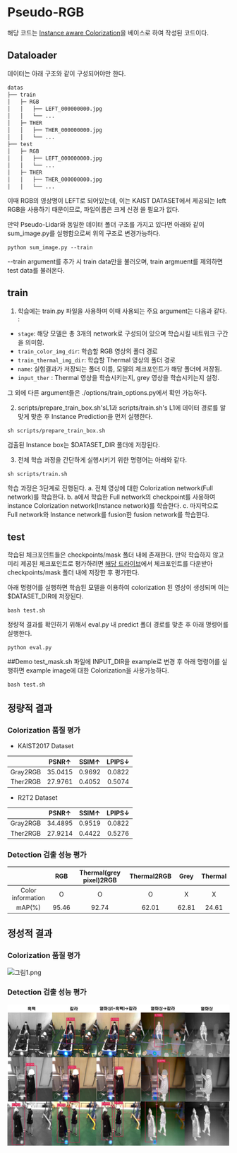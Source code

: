 # Pseudo-RGB
해당 코드는 [Instance aware Colorization](https://github.com/ericsujw/InstColorization)을 베이스로 하여 작성된 코드이다.

## Dataloader

데이터는 아래 구조와 같이 구성되어야만 한다.

```
datas
├── train
│   ├─ RGB
│   │   ├── LEFT_000000000.jpg
│   │   └── ...
│   ├─ THER
│   │   ├── THER_000000000.jpg
│   │   └── ...
├── test
│   ├─ RGB
│   │   ├── LEFT_000000000.jpg
│   │   └── ...
│   ├─ THER
│   │   ├── THER_000000000.jpg
│   │   └── ...
```

이때 RGB의 영상명이 LEFT로 되어있는데, 이는 KAIST DATASET에서 제공되는 left RGB을 사용하기 때문이므로, 파일이름은 크게 신경 쓸 필요가 없다.

만약 Pseudo-Lidar와 동일한 데이터 폴더 구조를 가지고 있다면 아래와 같이 sum_image.py를 실행함으로써 위의 구조로 변경가능하다. 
```
python sum_image.py --train
```
--train argument를 추가 시 train data만을 불러오며, train argmuent를 제외하면 test data를 불러온다.

## train

1. 학습에는 train.py 파일을 사용하며 이때 사용되는 주요 argument는 다음과 같다. :
 - `stage`: 해당 모델은 총 3개의 network로 구성되어 있으며 학습시킬 네트워크 구간을 의미함.
 - `train_color_img_dir`: 학습할 RGB 영상의 폴더 경로
 - `train_thermal_img_dir`: 학습할 Thermal 영상의 폴더 경로
 - `name`: 실험결과가 저장되는 폴더 이름, 모델의 체크포인트가 해당 폴더에 저장됨.
 - `input_ther` : Thermal 영상을 학습시키는지, grey 영상을 학습시키는지 설정.

 그 외에 다른 argument들은 ./options/train_options.py에서 확인 가능하다.

2. scripts/prepare_train_box.sh'sL1과 scripts/train.sh's L1에 데이터 경로를 알맞게 맞춘 후 Instance Prediction을 먼저 실행한다.
```
sh scripts/prepare_train_box.sh
```
검출된 Instance box는 $DATASET_DIR 폴더에 저장된다. 

3. 전체 학습 과정을 간단하게 실행시키기 위한 명령어는 아래와 같다.
```
sh scripts/train.sh
```
학습 과정은 3단계로 진행된다.
a. 전체 영상에 대한 Colorization network(Full network)를 학습한다.
b. a에서 학습한 Full network의 checkpoint를 사용하여 instance Colorization network(Instance network)를 학습한다.
c. 마지막으로 Full network와 Instance network를 fusion한 fusion network를 학습한다.

## test
학습된 체크포인트들은 checkpoints/mask 폴더 내에 존재한다. 만약 학습하지 않고 미리 제공된 체크포인트로 평가하려면 [해당 드라이브](https://drive.google.com/file/d/1yl7UG8bGAj25aJwDtvkicr8vAFxDz-6a/view?usp=sharing)에서 체크포인트를 다운받아 checkpoints/mask 폴더 내에 저장한 후 평가한다.

아래 명령어를 실행하면 학습된 모델을 이용하여 colorization 된 영상이 생성되며 이는 $DATASET_DIR에 저장된다.
```
bash test.sh
```
정량적 결과를 확인하기 위해서 eval.py 내 predict 폴더 경로를 맞춘 후 아래 명령어를 실행한다.
```
python eval.py
```
##Demo
test_mask.sh 파일에 INPUT_DIR을 example로 변경 후 아래 명령어를 실행하면 example image에 대한 Colorization을 사용가능하다.
```
bash test.sh
```
## 정량적 결과
### Colorization 품질 평가
- KAIST2017 Dataset

|  | PSNR↑| SSIM↑ | LPIPS↓ |
|:-----: | :-----:|:-----: |:-----: |
| Gray2RGB    |   35.0415    | 0.9692 | 0.0822 |
| Ther2RGB |   27.9761  |  0.4052 |  0.5074 |

- R2T2 Dataset

|  | PSNR↑| SSIM↑ | LPIPS↓ |
|:-----: | :-----:|:-----: |:-----: |
| Gray2RGB    |   34.4895    | 0.9519 | 0.0822 |
| Ther2RGB |  27.9214  |  0.4422 |  0.5276 |

### Detection 검출 성능 평가
|  | RGB| Thermal(grey pixel)2RGB | Thermal2RGB | Grey | Thermal |
|:-----: | :-----:|:-----: |:-----: |:-----: | :-----: |
| Color information    |   O    | O | O | X | X |
| mAP(%) | 95.46 |  92.74 | 62.01 | 62.81 | 24.61 |
## 정성적 결과
### Colorization 품질 평가
![그림1.png](image/그림1.png)

### Detection 검출 성능 평가
![그림2.png](image/Detection.png)
